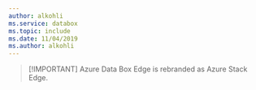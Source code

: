 ```yaml
---
author: alkohli
ms.service: databox  
ms.topic: include
ms.date: 11/04/2019
ms.author: alkohli
---
```

>[!IMPORTANT] Azure Data Box Edge is rebranded as Azure Stack Edge.